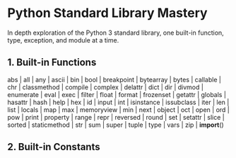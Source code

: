 # Python Standard Library Mastery

In depth exploration of the Python 3 standard library, one built-in function, type, exception, and module at a time.

## 1. Built-in Functions

abs | all | any | ascii | bin | bool | breakpoint | bytearray | bytes | callable | chr | classmethod | compile | complex | delattr | dict | dir | divmod | enumerate | eval | exec | filter | float | format | frozenset | getattr | globals | hasattr | hash | help | hex | id | input | int | isinstance | issubclass | iter | len | list | locals | map | max | memoryview | min | next | object | oct | open | ord | pow | print | property | range | repr | reversed | round | set | setattr | slice | sorted | staticmethod | str | sum | super | tuple | type | vars | zip | __import__()

## 2. Built-in Constants